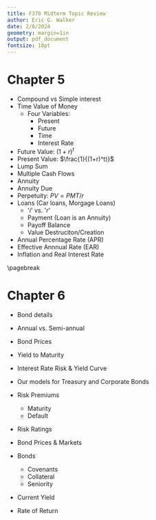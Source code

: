 ```yaml
---
title: F370 Midterm Topic Review
author: Eric G. Walker
date: 2/8/2024
geometry: margin=1in
output: pdf_document
fontsize: 18pt
---
```



# Chapter 5
- Compound vs Simple interest
- Time Value of Money
    - Four Variables:
        - Present
        - Future
        - Time
        - Interest Rate
- Future Value: $(1+r)^t$
- Present Value: $\frac{1}{(1+r)^t)}$
- Lump Sum
- Multiple Cash Flows
- Annuity
- Annuity Due
- Perpetuity: $PV = PMT/r$
- Loans (Car loans, Morgage Loans)
    - '$i$' vs. '$r$'
    - Payment (Loan is an Annuity)
    - Payoff Balance
    - Value Destruciton/Creation
- Annual Percentage Rate (APR)
- Effective Annnual Rate (EAR)
- Inflation and Real Interest Rate

\pagebreak

# Chapter 6

- Bond details
- Annual vs. Semi-annual
- Bond Prices
- Yield to Maturity
- Interest Rate Risk & Yield Curve

- Our models for Treasury and Corporate Bonds
- Risk Premiums
    - Maturity
    - Default
- Risk Ratings
- Bond Prices & Markets
- Bonds
    - Covenants
    - Collateral
    - Seniority
- Current Yield
- Rate of Return

